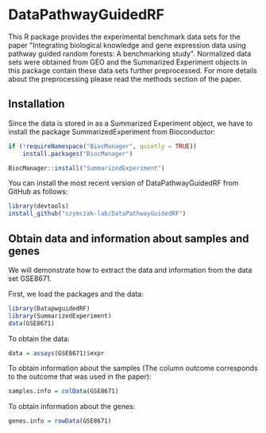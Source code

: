 DataPathwayGuidedRF
================

This R package provides the experimental benchmark data sets for the paper "Integrating biological knowledge and gene expression data using pathway guided random forests: A benchmarking study". Normalized data sets were obtained from GEO and the Summarized Experiment objects in this package contain these data sets further preprocessed. For more details about the preprocessing please read the methods section of the paper.

Installation
------------

Since the data is stored in as a Summarized Experiment object, we have to install the package SummarizedExperiment from Bioconductor:

``` r
if (!requireNamespace("BiocManager", quietly = TRUE))
    install.packages("BiocManager")

BiocManager::install("SummarizedExperiment")
```

You can install the most recent version of DataPathwayGuidedRF from GitHub as follows:

``` r
library(devtools)
install_github("szymczak-lab/DataPathwayGuidedRF")
```

Obtain data and information about samples and genes
---------------------------------------------------

We will demonstrate how to extract the data and information from the data set GSE8671.

First, we load the packages and the data:

``` r
library(DatapwguidedRF)
library(SummarizedExperiment)
data(GSE8671)
```

To obtain the data:

``` r
data = assays(GSE8671)$expr
```

To obtain information about the samples (The column outcome corresponds to the outcome that was used in the paper):

``` r
samples.info = colData(GSE8671)
```

To obtain information about the genes:

``` r
genes.info = rowData(GSE8671)
```
